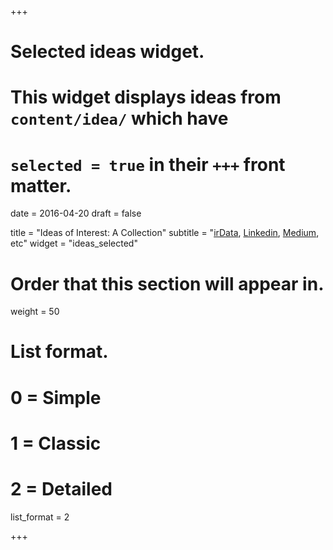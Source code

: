 +++
# Selected ideas widget.
# This widget displays ideas from `content/idea/` which have
# `selected = true` in their `+++` front matter.

date = 2016-04-20
draft = false

title = "Ideas of Interest: A Collection"
subtitle = "<a href='http://irData.ninja'>irData</a>, <a href='https://www.linkedin.com/in/jeradacosta/detail/recent-activity/posts/'>Linkedin</a>, [Medium](//medium.com), etc"
widget = "ideas_selected"

# Order that this section will appear in.
weight = 50

# List format.
#   0 = Simple
#   1 = Classic
#   2 = Detailed
list_format = 2

+++
